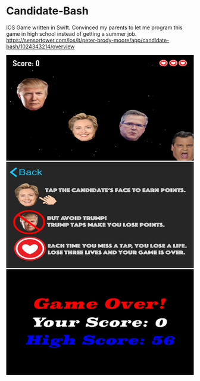 # Candidate-Bash
IOS Game written in Swift. Convinced my parents to let me program this game in high school instead of getting a summer job.
https://sensortower.com/ios/it/peter-brody-moore/app/candidate-bash/1024343214/overview

![Image](https://github.com/brodymoore/Candidate-Bash/blob/master/Screen1.jpg?raw=true)
![Image2](https://github.com/brodymoore/Candidate-Bash/blob/master/Screen2.jpg?raw=true)
![Image3](https://github.com/brodymoore/Candidate-Bash/blob/master/Screen3.jpg?raw=true)
